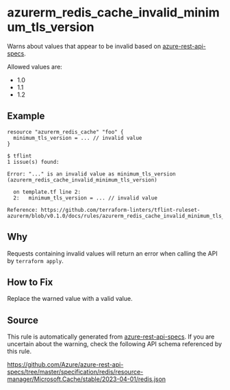 <!--- This file generated by `tools/apispec-rule-gen/main.go`. DO NOT EDIT --->

# azurerm_redis_cache_invalid_minimum_tls_version

Warns about values that appear to be invalid based on [azure-rest-api-specs](https://github.com/Azure/azure-rest-api-specs).

Allowed values are:
- 1.0
- 1.1
- 1.2

## Example

```hcl
resource "azurerm_redis_cache" "foo" {
  minimum_tls_version = ... // invalid value
}
```

```
$ tflint
1 issue(s) found:

Error: "..." is an invalid value as minimum_tls_version (azurerm_redis_cache_invalid_minimum_tls_version)

  on template.tf line 2:
  2:   minimum_tls_version = ... // invalid value

Reference: https://github.com/terraform-linters/tflint-ruleset-azurerm/blob/v0.1.0/docs/rules/azurerm_redis_cache_invalid_minimum_tls_version.md

```

## Why

Requests containing invalid values will return an error when calling the API by `terraform apply`.

## How to Fix

Replace the warned value with a valid value.

## Source

This rule is automatically generated from [azure-rest-api-specs](https://github.com/Azure/azure-rest-api-specs). If you are uncertain about the warning, check the following API schema referenced by this rule.

https://github.com/Azure/azure-rest-api-specs/tree/master/specification/redis/resource-manager/Microsoft.Cache/stable/2023-04-01/redis.json
